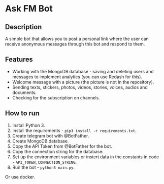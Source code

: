 # Ask FM Bot

## Description 
A simple bot that allows you to post a personal link where the user can receive anonymous messages through this bot and respond to them.

## Features
- Working with the MongoDB database - saving and deleting users and messages to implement analytics (you can use Redash for this).
- Welcome message with a picture (the picture is not in the repository).
- Sending texts, stickers, photos, videos, stories, voices, audios and documents.
- Checking for the subscription on channels.

## How to run
1. Install Python 3.
2. Install the requirements - `pip3 install -r requirements.txt`.
3. Create telegram bot with @BotFather.
4. Create MongoDB database.
5. Copy the API Token from @BotFather for the bot.
6. Copy the connection string for the database.
7. Set up the environment variables or instert data in the constants in code - `API_TOKEN`, `CONNECTION_STRING`.
8. Run the bot - `python3 main.py`.

Or use docker.
